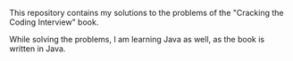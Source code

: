 This repository contains my solutions to the problems of the "Cracking the Coding Interview" book.

While solving the problems, I am learning Java as well, as the book is written in Java.

